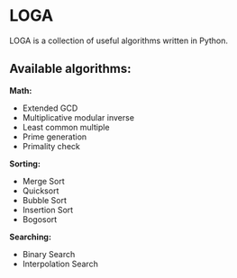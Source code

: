 LOGA
====

LOGA is a collection of useful algorithms written in Python.

Available algorithms:
---------------------

**Math:**
- Extended GCD
- Multiplicative modular inverse
- Least common multiple
- Prime generation
- Primality check

**Sorting:**
- Merge Sort
- Quicksort
- Bubble Sort
- Insertion Sort
- Bogosort

**Searching:**
- Binary Search
- Interpolation Search
